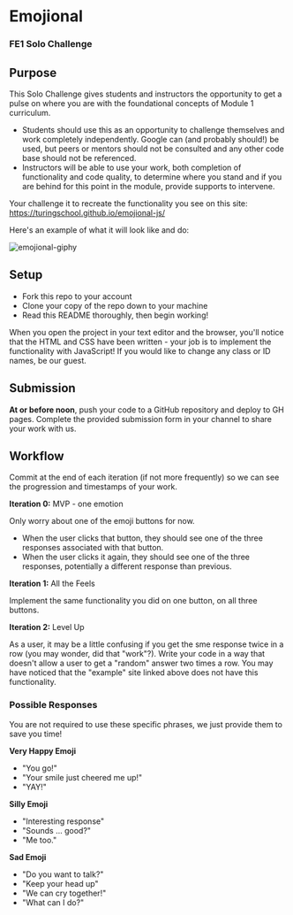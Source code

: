 # Emojional
### FE1 Solo Challenge

## Purpose

This Solo Challenge gives students and instructors the opportunity to get a pulse on where you are with the foundational concepts of Module 1 curriculum.

- Students should use this as an opportunity to challenge themselves and work completely independently. Google can (and probably should!) be used, but peers or mentors should not be consulted and any other code base should not be referenced.
- Instructors will be able to use your work, both completion of functionality and code quality, to determine where you stand and if you are behind for this point in the module, provide supports to intervene.

Your challenge it to recreate the functionality you see on this site: https://turingschool.github.io/emojional-js/

Here's an example of what it will look like and do:

![emojional-giphy](https://user-images.githubusercontent.com/25447342/69885271-92c67f80-1299-11ea-9c50-fb0f525c7d9e.gif)

## Setup

- Fork this repo to your account
- Clone your copy of the repo down to your machine
- Read this README thoroughly, then begin working!

When you open the project in your text editor and the browser, you'll notice that the HTML and CSS have been written - your job is to implement the functionality with JavaScript! If you would like to change any class or ID names, be our guest.

## Submission

**At or before noon**, push your code to a GitHub repository and deploy to GH pages. Complete the provided submission form in your channel to share your work with us.

## Workflow

Commit at the end of each iteration (if not more frequently) so we can see the progression and timestamps of your work.

**Iteration 0:** MVP - one emotion

Only worry about one of the emoji buttons for now.
- When the user clicks that button, they should see one of the three responses associated with that button. 
- When the user clicks it again, they should see one of the three responses, potentially a different response than previous.

**Iteration 1:** All the Feels

Implement the same functionality you did on one button, on all three buttons. 

**Iteration 2:** Level Up

As a user, it may be a little confusing if you get the sme response twice in a row (you may wonder, did that "work"?). Write your code in a way that doesn't allow a user to get a "random" answer two times a row. You may have noticed that the "example" site linked above does not have this functionality.

### Possible Responses

You are not required to use these specific phrases, we just provide them to save you time!

**Very Happy Emoji**
- "You go!"
- "Your smile just cheered me up!"
- "YAY!"

**Silly Emoji**
- "Interesting response"
- "Sounds ... good?"
- "Me too."

**Sad Emoji**
- "Do you want to talk?"
- "Keep your head up"
- "We can cry together!"
- "What can I do?"

